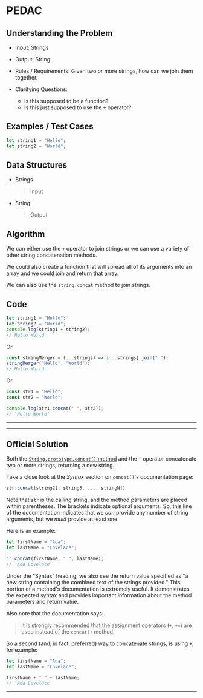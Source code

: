 # PEDAC

## Understanding the Problem

- Input:
  Strings

- Output:
  String

- Rules / Requirements:
  Given two or more strings, how can we join them together.

- Clarifying Questions:
  - Is this supposed to be a function?
  - Is this just supposed to use the `+` operator?

## Examples / Test Cases

```js
let string1 = "Hello";
let string2 = "World";
```

## Data Structures

- Strings

  > Input

- String
  > Output

## Algorithm

We can either use the `+` operator to join strings or we can use a variety of other string concatenation methods.

We could also create a function that will spread all of its arguments into an array and we could join and return that array.

We can also use the `string.concat` method to join strings.

## Code

```js
let string1 = "Hello";
let string2 = "World";
console.log(string1 + string2);
// Hello World
```

Or

```js
const stringMerger = (...strings) => [...strings].join(" ");
stringMerger("Hello", "World");
// Hello World
```

Or

```js
const str1 = "Hello";
const str2 = "World";

console.log(str1.concat(" ", str2));
// "Hello World"
```

---

---

## Official Solution

Both the [`String.prototype.concat()` method](https://developer.mozilla.org/en-US/docs/Web/JavaScript/Reference/Global_Objects/String/concat) and the `+` operator concatenate two or more strings, returning a new string.

Take a close look at the *Syntax* section on `concat()`'s documentation page:

```js
str.concat(string2[, string3, ..., stringN])

```

Note that `str` is the calling string, and the method parameters are placed within parentheses. The brackets indicate optional arguments. So, this line of the documentation indicates that we *can* provide any number of string arguments, but we *must* provide at least one.

Here is an example:

```js
let firstName = "Ada";
let lastName = "Lovelace";

"".concat(firstName, " ", lastName);
// 'Ada Lovelace'
```

Under the "Syntax" heading, we also see the return value specified as "a new string containing the combined text of the strings provided." This portion of a method's documentation is extremely useful. It demonstrates the expected syntax and provides important information about the method parameters and return value.

Also note that the documentation says:

> It is strongly recommended that the assignment operators (`+`, `+=`) are used instead of the `concat()` method.

So a second (and, in fact, preferred) way to concatenate strings, is using `+`, for example:

```js
let firstName = "Ada";
let lastName = "Lovelace";

firstName + " " + lastName;
// 'Ada Lovelace'
```

---
